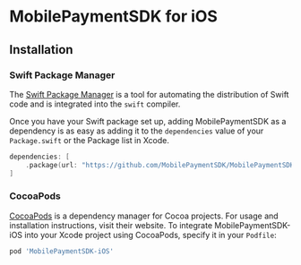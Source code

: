 # MobilePaymentSDK for iOS

## Installation

### Swift Package Manager

The [Swift Package Manager](https://swift.org/package-manager/) is a tool for automating the distribution of Swift code and is integrated into the `swift` compiler.

Once you have your Swift package set up, adding MobilePaymentSDK as a dependency is as easy as adding it to the `dependencies` value of your `Package.swift` or the Package list in Xcode.

```swift
dependencies: [
    .package(url: "https://github.com/MobilePaymentSDK/MobilePaymentSDK.git", .upToNextMajor(from: "1.0.10"))
]
```
### CocoaPods

[CocoaPods](https://cocoapods.org) is a dependency manager for Cocoa projects. For usage and installation instructions, visit their website. To integrate MobilePaymentSDK-iOS into your Xcode project using CocoaPods, specify it in your `Podfile`:

```ruby
pod 'MobilePaymentSDK-iOS'
```
